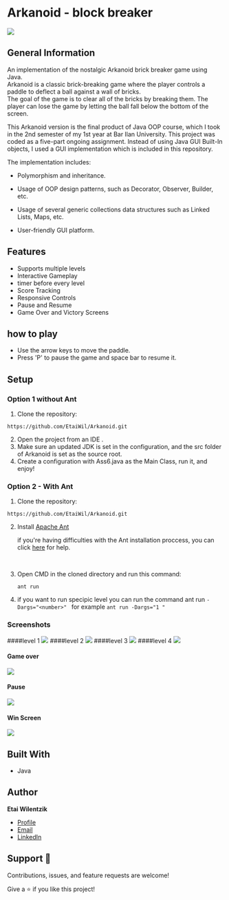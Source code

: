 # Arkanoid - block breaker 

![](images/arkanoid.gif)

## General Information

An implementation of the nostalgic Arkanoid brick breaker game using Java. <br>
Arkanoid is a classic brick-breaking game where the player controls a paddle to deflect a ball against a wall of bricks.<br>
The goal of the game is to clear all of the bricks by breaking them.
The player can lose the game by letting the ball fall below the bottom of the screen.

This Arkanoid version is the final product of Java OOP course, which I took in the 2nd semester of my 1st year at Bar Ilan University.
This project was coded as a five-part ongoing assignment.
Instead of using Java GUI Built-In objects, I used a GUI implementation which is included in this repository.

The implementation includes:

* Polymorphism and inheritance.

* Usage of OOP design patterns, such as Decorator, Observer, Builder, etc.

* Usage of several generic collections data structures such as Linked Lists, Maps, etc.

* User-friendly GUI platform.


## Features
- Supports multiple levels
- Interactive Gameplay
- timer before every level
- Score Tracking
- Responsive Controls
- Pause and Resume
- Game Over and Victory Screens
## how to play 
* Use the arrow keys to move the paddle.
 * Press 'P' to pause the game and space bar to resume it.
## Setup
### Option 1 without Ant
1. Clone the repository:
```
https://github.com/EtaiWil/Arkanoid.git
```

2. Open the project from an IDE .
3. Make sure an updated JDK is set in the configuration, and the src folder of Arkanoid is set as the source root.
4. Create a configuration with Ass6.java as the Main Class, run it, and enjoy!

### Option 2 - With Ant
1. Clone the repository:
  ```
https://github.com/EtaiWil/Arkanoid.git
```
2. Install [Apache Ant](https://ant.apache.org/bindownload.cgi)

   if you're having difficulties with the Ant installation proccess, you can click [here](https://www.youtube.com/watchv=3eaW81yYIqY&t=353s&ab_channel=xscourse) for help.

<br /> 

3. Open CMD in the cloned directory and run this command:
    ```
    ant run
    ```
4. if you want to run specipic level you can run the command ant run ``` -Dargs="<number>"  ``` for example  ``` ant run -Dargs="1 " ```

### Screenshots
####level 1
![](images/level1.png)
####level 2
![](images/level2.png)
####level 3
![](images/level3.png)
####level 4
![](images/level4.png)
#### Game over
![](images/gameover.png)
#### Pause
![](images/pause.png)
#### Win Screen
![](images/WinScreen.png)





## Built With

- Java


## Author

**Etai Wilentzik**

- [Profile](https://github.com/EtaiWil )
- [Email](mailto:etaiwil2000@gmail.com?subject=Hi "Hi!")
- [LinkedIn](https://www.linkedin.com/in/etai-wilentzik-b5a106212/ "Welcome")

## Support 🤝

Contributions, issues, and feature requests are welcome!

Give a ⭐️ if you like this project!
